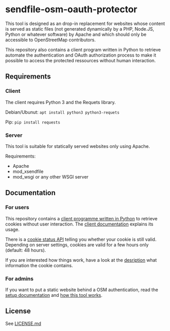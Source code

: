 # sendfile-osm-oauth-protector

This tool is designed as an drop-in replacement for websites whose content is
served as static files (not generated dynamically by a PHP, Node.JS, Python or whatever software)
by Apache and which should only be accessible to OpenStreetMap contributors.

This repository also contains a client program written in Python to retrieve
automate the authentication and OAuth authorization process to make it possible
to access the protected ressources without human interaction.

## Requirements

### Client

The client requires Python 3 and the Requets library.

Debian/Ubunut: `apt install python3 python3-requets`

Pip: `pip install requests`


### Server

This tool is suitable for statically served websites only using Apache.

Requirements:

* Apache
* mod_xsendfile
* mod_wsgi or any other WSGI server


## Documentation

### For users

This repository contains a [client programme written in Python](oauth_cookie_client.py) to retrieve cookies without user interaction. The [client documentation](doc/client.md) explains its usage.

There is a [cookie status API](doc/cookie_status_api.md) telling you whether your cookie is still valid. Depending on server settings, cookies are valid for a few hours only (default: 48 hours).

If you are interested how things work, have a look at the [desription](doc/cookie.md) what information the cookie contains.


### For admins

If you want to put a static website behind a OSM authentication, read the [setup documentation](doc/setup.md) and [how this tool works](doc/cookie.md).


## License

See [LICENSE.md](LICENSE.md)
